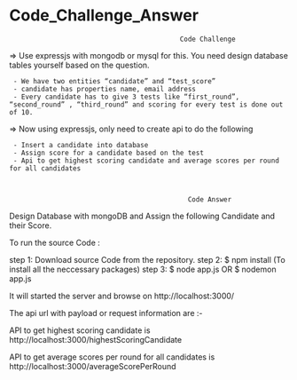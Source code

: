 # Code_Challenge_Answer
                                               Code Challenge

=> Use expressjs with mongodb or mysql for this. You need design database tables yourself based on the question.

     - We have two entities “candidate” and “test_score”
     - candidate has properties name, email address
     - Every candidate has to give 3 tests like “first_round”, “second_round” , “third_round” and scoring for every test is done out of 10. 

=> Now using expressjs, only need to create api to do the following

     - Insert a candidate into database
     - Assign score for a candidate based on the test
     - Api to get highest scoring candidate and average scores per round for all candidates



                                                 Code Answer

Design Database with mongoDB and Assign the following Candidate and their Score.

To run the source Code :

step 1: Download source Code from the repository.
step 2: $ npm install (To install all the neccessary packages)
step 3: $ node app.js  OR  $ nodemon app.js

It will started the server and browse on http://localhost:3000/

The api url with payload or request information are :-

API to get highest scoring candidate is http://localhost:3000/highestScoringCandidate

API to get average scores per round for all candidates is http://localhost:3000/averageScorePerRound
